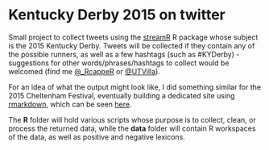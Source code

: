 Kentucky Derby 2015 on twitter
==============================

Small project to collect tweets using the [streamR](https://github.com/pablobarbera/streamR) R package whose subject is the 2015 Kentucky Derby.  Tweets will be collected if they contain any of the possible runners, as well as a few hashtags (such as #KYDerby) - suggestions for other words/phrases/hashtags to collect would be welcomed (find me [@_RcappeR](https://twitter.com/_RcappeR) or [@UTVilla](https://twitter.com/UTVilla)).

For an idea of what the output might look like, I did something similar for the 2015 Cheltenham Festival, eventually building a dedicated site using [rmarkdown](http://rmarkdown.rstudio.com/), which can be seen [here](http://durtal.github.io/cheltenham-festival-2015-twitter/index.html).

The **R** folder will hold various scripts whose purpose is to collect, clean, or process the returned data, while the **data** folder will contain R workspaces of the data, as well as positive and negative lexicons.
